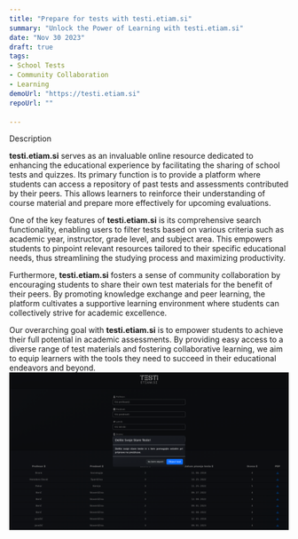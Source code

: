 ```yaml
---
title: "Prepare for tests with testi.etiam.si"
summary: "Unlock the Power of Learning with testi.etiam.si"
date: "Nov 30 2023"
draft: true
tags:
- School Tests
- Community Collaboration
- Learning
demoUrl: "https://testi.etiam.si"
repoUrl: ""

---
```


Description

**testi.etiam.si** serves as an invaluable online resource dedicated to enhancing the educational experience by facilitating the sharing of school tests and quizzes. Its primary function is to provide a platform where students can access a repository of past tests and assessments contributed by their peers. This allows learners to reinforce their understanding of course material and prepare more effectively for upcoming evaluations.

One of the key features of **testi.etiam.si** is its comprehensive search functionality, enabling users to filter tests based on various criteria such as academic year, instructor, grade level, and subject area. This empowers students to pinpoint relevant resources tailored to their specific educational needs, thus streamlining the studying process and maximizing productivity.

Furthermore, **testi.etiam.si** fosters a sense of community collaboration by encouraging students to share their own test materials for the benefit of their peers. By promoting knowledge exchange and peer learning, the platform cultivates a supportive learning environment where students can collectively strive for academic excellence.

Our overarching goal with **testi.etiam.si** is to empower students to achieve their full potential in academic assessments. By providing easy access to a diverse range of test materials and fostering collaborative learning, we aim to equip learners with the tools they need to succeed in their educational endeavors and beyond.
![Alt text](testi-screenshot.png)

